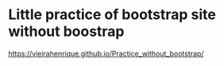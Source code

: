# Little practice of bootstrap site without boostrap

https://vieirahenrique.github.io/Practice_without_bootstrap/
